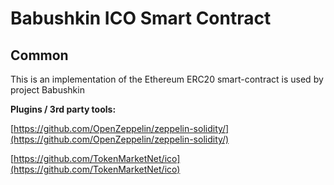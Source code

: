 # Babushkin ICO Smart Contract

## Common

This is an implementation of the Ethereum ERC20 smart-contract is used by project Babushkin

<b>Plugins / 3rd party tools:</b>

[https://github.com/OpenZeppelin/zeppelin-solidity/](https://github.com/OpenZeppelin/zeppelin-solidity/)

[https://github.com/TokenMarketNet/ico](https://github.com/TokenMarketNet/ico)
